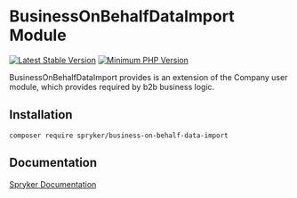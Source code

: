 # BusinessOnBehalfDataImport Module
[![Latest Stable Version](https://poser.pugx.org/spryker/business-on-behalf-data-import/v/stable.svg)](https://packagist.org/packages/spryker/business-on-behalf-data-import)
[![Minimum PHP Version](https://img.shields.io/badge/php-%3E%3D%207.4-8892BF.svg)](https://php.net/)

BusinessOnBehalfDataImport provides is an extension of the Company user module, which provides required by b2b business logic.

## Installation

```
composer require spryker/business-on-behalf-data-import
```

## Documentation

[Spryker Documentation](https://docs.spryker.com)
